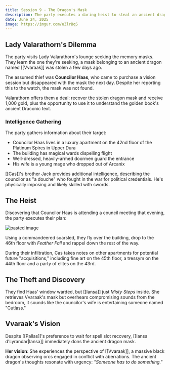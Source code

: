 ```yaml
---
title: Session 9 - The Dragon's Mask
description: The party executes a daring heist to steal an ancient dragon mask from Councilor Haas's apartment.
date: June 24, 2025
image: https://imgur.com/uZlrBqS
---
```

## Lady Valarathorn's Dilemma

The party visits Lady Valarathorn's lounge seeking the memory masks. They learn the one they're seeking, a mask belonging to an ancient dragon named [[Vvaraak]] was stolen a few days ago.

The assumed thief was **Councilor Haas**, who came to purchase a vision session but disappeared with the mask the next day. Despite her reporting this to the watch, the mask was not found.

Valarathorn offers them a deal: recover the stolen dragon mask and receive 1,000 gold, plus the opportunity to use it to understand the golden book's ancient Draconic text.

### Intelligence Gathering

The party gathers information about their target:

- Councilor Haas lives in a luxury apartment on the 42nd floor of the Platinum Spires in Upper Dura
- The building has magical wards dispelling flight
- Well-dressed, heavily-armed doormen guard the entrance
- His wife is a young mage who dropped out of Arcanix

[[Cas]]'s brother Jack provides additional intelligence, describing the councilor as "a douche" who fought in the war for political credentials. He's physically imposing and likely skilled with swords.
## The Heist

Discovering that Councilor Haas is attending a council meeting that evening, the party executes their plan:

![pasted image](https://i.imgur.com/iPO7UIl.png)

Using a commandeered soarsled, they fly over the building, drop to the 46th floor with *Feather Fall* and rappel down the rest of the way. 

During their infiltration, Cas takes notes on other apartments for potential future "acquisitions," including fine art on the 45th floor, a tressym on the 44th floor and a party of elites on the 43rd.

## The Theft and Discovery

They find Haas' window warded, but [[Iansa]] just _Misty Steps_ inside. She retrieves Vvaraak's mask but overhears compromising sounds from the bedroom, it sounds like the councilor's wife is entertaining someone named "Cutlass."
## Vvaraak's Vision

Despite [[Pallas]]'s preference to wait for spell slot recovery, [[Iansa d'Lyrandar|Iansa]] immediately dons the ancient dragon mask.

**Her vision**: She experiences the perspective of [[Vvaraak]], a massive black dragon observing orcs engaged in conflict with aberrations. The ancient dragon's thoughts resonate with urgency: _"Someone has to do something."_